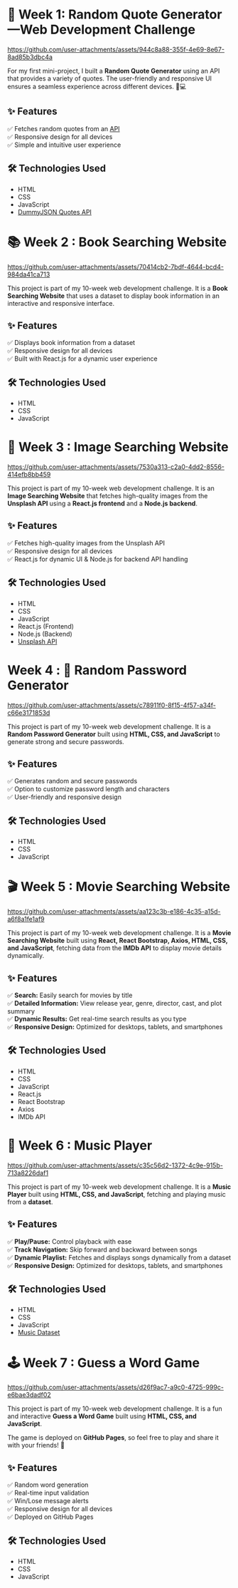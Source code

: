 # 🌟 Week 1: Random Quote Generator—Web Development Challenge 

https://github.com/user-attachments/assets/944c8a88-355f-4e69-8e67-8ad85b3dbc4a

For my first mini-project, I built a **Random Quote Generator** using an API that provides a variety of quotes. The user-friendly and responsive UI ensures a seamless experience across different devices. 📱💻  

## ✨ Features  
✅ Fetches random quotes from an [API](https://dummyjson.com/quotes)  
✅ Responsive design for all devices  
✅ Simple and intuitive user experience  

## 🛠️ Technologies Used  
- HTML  
- CSS  
- JavaScript  
- [DummyJSON Quotes API](https://dummyjson.com/quotes)  

 # 📚 Week 2 : Book Searching Website  

https://github.com/user-attachments/assets/70414cb2-7bdf-4644-bcd4-984da41ca713

This project is part of my 10-week web development challenge. It is a **Book Searching Website** that uses a dataset to display book information in an interactive and responsive interface.  

## ✨ Features  
✅ Displays book information from a dataset  
✅ Responsive design for all devices  
✅ Built with React.js for a dynamic user experience  

## 🛠️ Technologies Used  
- HTML  
- CSS  
- JavaScript

# 📸 Week 3 : Image Searching Website  

https://github.com/user-attachments/assets/7530a313-c2a0-4dd2-8556-414efb8bb459

This project is part of my 10-week web development challenge. It is an **Image Searching Website** that fetches high-quality images from the **Unsplash API** using a **React.js frontend** and a **Node.js backend**.  

## ✨ Features  
✅ Fetches high-quality images from the Unsplash API  
✅ Responsive design for all devices  
✅ React.js for dynamic UI & Node.js for backend API handling  

## 🛠️ Technologies Used  
- HTML  
- CSS  
- JavaScript  
- React.js (Frontend)  
- Node.js (Backend)  
- [Unsplash API](https://unsplash.com/developers)  

# Week 4 : 🔐 Random Password Generator  

https://github.com/user-attachments/assets/c78911f0-8f15-4f57-a34f-c66e3171853d

This project is part of my 10-week web development challenge. It is a **Random Password Generator** built using **HTML, CSS, and JavaScript** to generate strong and secure passwords.  

## ✨ Features  
✅ Generates random and secure passwords  
✅ Option to customize password length and characters  
✅ User-friendly and responsive design 

## 🛠️ Technologies Used  
- HTML  
- CSS  
- JavaScript


# 🎬 Week 5 : Movie Searching Website 

https://github.com/user-attachments/assets/aa123c3b-e186-4c35-a15d-a6f8a1fe1af9

This project is part of my 10-week web development challenge. It is a **Movie Searching Website** built using **React, React Bootstrap, Axios, HTML, CSS, and JavaScript**, fetching data from the **IMDb API** to display movie details dynamically.  

## ✨ Features  
✅ **Search:** Easily search for movies by title  
✅ **Detailed Information:** View release year, genre, director, cast, and plot summary  
✅ **Dynamic Results:** Get real-time search results as you type  
✅ **Responsive Design:** Optimized for desktops, tablets, and smartphones  

## 🛠️ Technologies Used  
- HTML  
- CSS  
- JavaScript  
- React.js  
- React Bootstrap  
- Axios  
- IMDb API

# 🎵 Week 6 : Music Player  

https://github.com/user-attachments/assets/c35c56d2-1372-4c9e-915b-713a8226daf1

This project is part of my 10-week web development challenge. It is a **Music Player** built using **HTML, CSS, and JavaScript**, fetching and playing music from a **dataset**.  

## ✨ Features  
✅ **Play/Pause:** Control playback with ease  
✅ **Track Navigation:** Skip forward and backward between songs  
✅ **Dynamic Playlist:** Fetches and displays songs dynamically from a dataset  
✅ **Responsive Design:** Optimized for desktops, tablets, and smartphones  

## 🛠️ Technologies Used  
- HTML  
- CSS  
- JavaScript  
- [Music Dataset](https://github.com/topics/music-player?l=html)


# 🕹️ Week 7 : Guess a Word Game

https://github.com/user-attachments/assets/d26f9ac7-a9c0-4725-999c-e6bae3dadf02

This project is part of my 10-week web development challenge. It is a fun and interactive **Guess a Word Game** built using **HTML, CSS, and JavaScript**.

The game is deployed on **GitHub Pages**, so feel free to play and share it with your friends! 🎉

## ✨ Features
✅ Random word generation  
✅ Real-time input validation  
✅ Win/Lose message alerts  
✅ Responsive design for all devices  
✅ Deployed on GitHub Pages

## 🛠️ Technologies Used
- HTML  
- CSS  
- JavaScript

